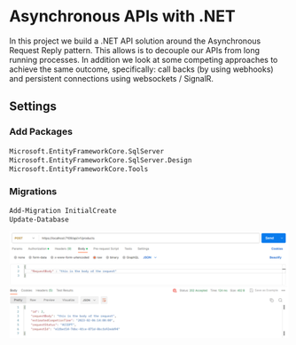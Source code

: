 # Asynchronous APIs with .NET

In this project we build a .NET API solution around the Asynchronous Request Reply pattern. This allows is to decouple our APIs from long running processes. In addition we look at some competing approaches to achieve the same outcome, specifically: call backs (by using webhooks) and persistent connections using websockets / SignalR.

## Settings

### Add Packages
```
Microsoft.EntityFrameworkCore.SqlServer
Microsoft.EntityFrameworkCore.SqlServer.Design
Microsoft.EntityFrameworkCore.Tools
```

### Migrations
```
Add-Migration InitialCreate
Update-Database
```




<img src="/pictures/api.png" title="superhero api"  width="900">

